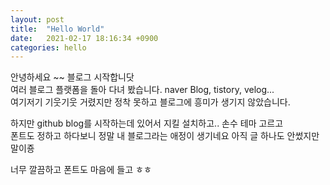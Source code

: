 ```yaml
---
layout: post
title:  "Hello World"
date:   2021-02-17 18:16:34 +0900
categories: hello
---
```

안녕하세요 ~~ 블로그 시작합니닷  
여러 블로그 플랫폼을 돌아 다녀 봤습니다. naver Blog, tistory, velog...  
여기저기 기웃기웃 거렸지만 정착 못하고 블로그에 흥미가 생기지 않았습니다.

하지만 github blog를 시작하는데 있어서 지킬 설치하고.. 손수 테마 고르고  
폰트도 정하고 하다보니 정말 내 블로그라는 애정이 생기네요 아직 글 하나도 안썼지만 말이죵

너무 깔끔하고 폰트도 마음에 들고 ㅎㅎ 